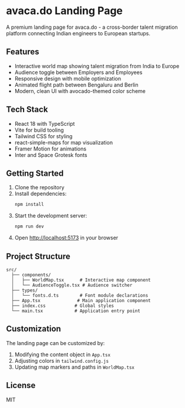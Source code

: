 # avaca.do Landing Page

A premium landing page for avaca.do - a cross-border talent migration platform connecting Indian engineers to European startups.

## Features

- Interactive world map showing talent migration from India to Europe
- Audience toggle between Employers and Employees
- Responsive design with mobile optimization
- Animated flight path between Bengaluru and Berlin
- Modern, clean UI with avocado-themed color scheme

## Tech Stack

- React 18 with TypeScript
- Vite for build tooling
- Tailwind CSS for styling
- react-simple-maps for map visualization
- Framer Motion for animations
- Inter and Space Grotesk fonts

## Getting Started

1. Clone the repository
2. Install dependencies:
   ```bash
   npm install
   ```
3. Start the development server:
   ```bash
   npm run dev
   ```
4. Open [http://localhost:5173](http://localhost:5173) in your browser

## Project Structure

```
src/
  ├── components/
  │   ├── WorldMap.tsx      # Interactive map component
  │   └── AudienceToggle.tsx # Audience switcher
  ├── types/
  │   └── fonts.d.ts        # Font module declarations
  ├── App.tsx              # Main application component
  ├── index.css           # Global styles
  └── main.tsx            # Application entry point
```

## Customization

The landing page can be customized by:
1. Modifying the content object in `App.tsx`
2. Adjusting colors in `tailwind.config.js`
3. Updating map markers and paths in `WorldMap.tsx`

## License

MIT
